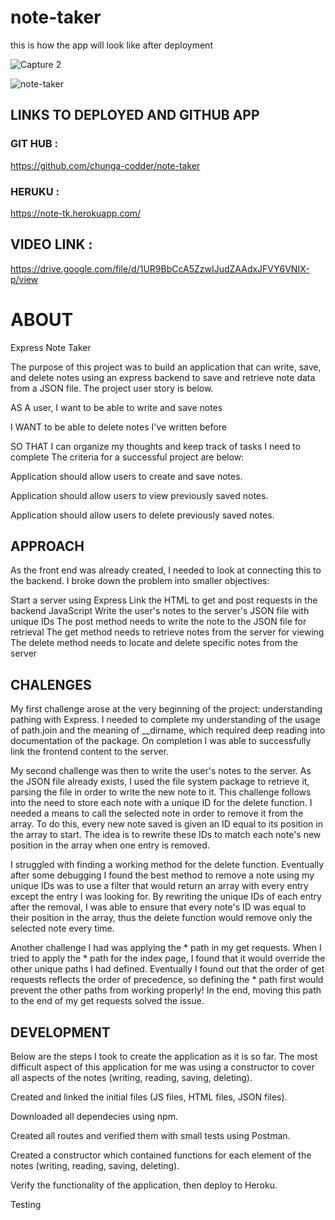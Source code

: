 # note-taker



this is how the app will look like after deployment

![Capture 2](https://user-images.githubusercontent.com/71171928/103551427-9d931100-4eaa-11eb-883f-8044b3a3fe43.PNG)


![note-taker](https://user-images.githubusercontent.com/71171928/103551443-a1bf2e80-4eaa-11eb-963a-dbd28e18606b.PNG)

## LINKS TO DEPLOYED AND GITHUB APP

### GIT HUB : 
https://github.com/chunga-codder/note-taker

### HERUKU :

https://note-tk.herokuapp.com/


## VIDEO LINK :

https://drive.google.com/file/d/1UR9BbCcA5ZzwIJudZAAdxJFVY6VNIX-p/view



# ABOUT

Express Note Taker

The purpose of this project was to build an application that can write, save, and delete notes using an express backend to save and retrieve note data from a JSON file. The project user story is below.

AS A user, I want to be able to write and save notes

I WANT to be able to delete notes I've written before

SO THAT I can organize my thoughts and keep track of tasks I need to complete
The criteria for a successful project are below:

Application should allow users to create and save notes.

Application should allow users to view previously saved notes.

Application should allow users to delete previously saved notes.





  ## APPROACH
  As the front end was already created, I needed to look at connecting this to the backend. I broke down the problem into smaller objectives:

Start a server using Express
Link the HTML to get and post requests in the backend JavaScript
Write the user's notes to the server's JSON file with unique IDs
The post method needs to write the note to the JSON file for retrieval
The get method needs to retrieve notes from the server for viewing
The delete method needs to locate and delete specific notes from the server

## CHALENGES

 My first challenge arose at the very beginning of the project: understanding pathing with Express. I needed to complete my understanding of the usage of path.join and the meaning of __dirname, which required deep reading into documentation of the package. On completion I was able to successfully link the frontend content to the server.

My second challenge was then to write the user's notes to the server. As the JSON file already exists, I used the file system package to retrieve it, parsing the file in order to write the new note to it. This challenge follows into the need to store each note with a unique ID for the delete function. I needed a means to call the selected note in order to remove it from the array. To do this, every new note saved is given an ID equal to its position in the array to start. The idea is to rewrite these IDs to match each note's new position in the array when one entry is removed.

I struggled with finding a working method for the delete function. Eventually after some debugging I found the best method to remove a note using my unique IDs was to use a filter that would return an array with every entry except the entry I was looking for. By rewriting the unique IDs of each entry after the removal, I was able to ensure that every note's ID was equal to their position in the array, thus the delete function would remove only the selected note every time.

Another challenge I had was applying the * path in my get requests. When I tried to apply the * path for the index page, I found that it would override the other unique paths I had defined. Eventually I found out that the order of get requests reflects the order of precedence, so defining the * path first would prevent the other paths from working properly! In the end, moving this path to the end of my get requests solved the issue.


## DEVELOPMENT

Below are the steps I took to create the application as it is so far. The most difficult aspect of this application for me was using a constructor to cover all aspects of the notes (writing, reading, saving, deleting).

Created and linked the initial files (JS files, HTML files, JSON files).

Downloaded all dependecies using npm.

Created all routes and verified them with small tests using Postman.

Created a constructor which contained functions for each element of the notes (writing, reading, saving, deleting).

Verify the functionality of the application, then deploy to Heroku.

Testing
